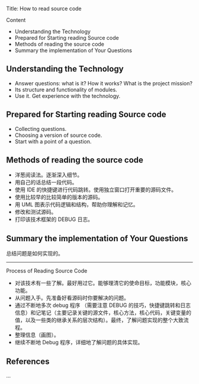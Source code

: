 Title: How to read source code

Content

- Understanding the Technology
- Prepared for Starting reading Source code
- Methods of reading the source code
- Summary the implementation of Your Questions

## Understanding the Technology

- Answer questions: what is it? How it works? What is the project mission?
- Its structure and functionality of modules.
- Use it. Get experience with the technology.

## Prepared for Starting reading Source code

- Collecting questions.
- Choosing a version of source code.
- Start with a point of a question.

## Methods of reading the source code

- 洋葱阅读法。逐渐深入细节。
- 用自己的话总结一段代码。
- 使用 IDE 的快捷键进行代码跳转。使用独立窗口打开重要的源码文件。
- 使用比较早的比较简单的版本的源码。
- 用 UML 图表示代码逻辑和结构，帮助你理解和记忆。
- 修改和测试源码。
- 打印该技术框架的 DEBUG 日志。

## Summary the implementation of Your Questions

总结问题是如何实现的。

---

Process of Reading Source Code

- 对该技术有一些了解。最好用过它。能够理清它的使命目标，功能模块，核心功能。
- 从问题入手。先准备好看源码时你要解决的问题。
- 通过不断地多次 debug 程序 （需要注意 DEBUG 的技巧，快捷键跳转和日志信息）和记笔记（主要记录关键的源文件，核心方法，核心代码，关键变量的值，以及一些类的继承关系的层次结构）。最终，了解问题实现的整个大致流程。
- 整理信息（画图）。
- 继续不断地 Debug 程序，详细地了解问题的具体实现。



## References

...